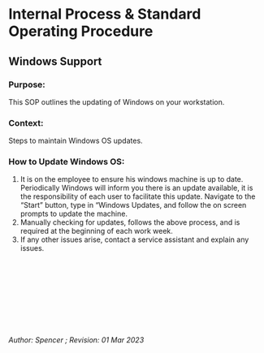 # Internal Process & Standard Operating Procedure

## Windows Support



### Purpose:
This SOP outlines the updating of Windows on your workstation. 


### Context:
Steps to maintain Windows OS updates.

### How to Update Windows OS:
1. It is on the employee to ensure his windows machine is up to date. Periodically Windows will inform you there is an update available, it is the responsibility of each user to facilitate this update. Navigate to the “Start” button, type in “Windows Updates, and follow the on screen prompts to update the machine. 
2. Manually checking for updates, follows the above process, and is required at the beginning of each work week. 
3. If any other issues arise, contact a service assistant and explain any issues. 

<br />
<br />
<br />
<br />
<br />
<br />
<br />
<br />

*Author: Spencer ; Revision: 01 Mar 2023*
